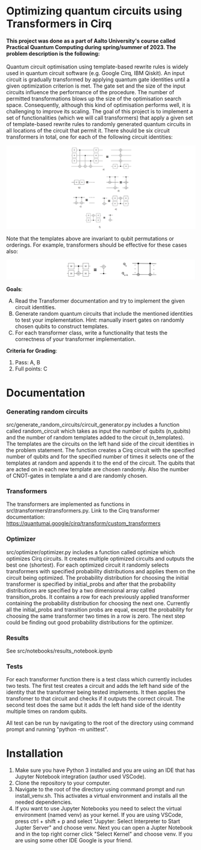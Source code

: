 # Optimizing quantum circuits using Transformers in Cirq

#### This project was done as a part of Aalto University's course called Practical Quantum Computing during spring/summer of 2023. The problem description is the following:

Quantum circuit optimisation using template-based rewrite rules is widely used in quantum circuit software (e.g. Google Cirq, IBM Qiskit). An input circuit is gradually transformed by applying quantum gate identities until a given optimization criterion is met. The gate set and the size of the input circuits influence the performance of the procedure. The number of permitted transformations blows up the size of the optimisation search space. Consequently, although this kind of optimisation performs well, it is challenging to improve its scaling.
The goal of this project is to implement a set of functionalities (which we will call transformers) that apply a given set of template-based rewrite rules to randomly generated quantum circuits in all locations of the circuit that permit it. There should be six circuit transformers in total, one for each of the following circuit identities:

![Alt text](images/image.png)

Note that the templates above are invariant to qubit permutations or orderings. For example, transformers should be effective for these cases also:

![Alt text](images/image-1.png)

**Goals**:
<ol type="A">
    <li>Read the Transformer documentation and try to implement the given circuit identities.</li>
    <li>Generate random quantum circuits that include the mentioned identities to test your implementation. Hint: manually insert gates on randomly chosen qubits to construct templates.</li>
    <li>For each transformer class, write a functionality that tests the correctness of your transformer implementation.</li>
</ol>

**Criteria for Grading**:
<ol>
    <li>Pass: A, B</li>
    <li>Full points: C</li>
</ol>

# Documentation

### Generating random circuits

src/generate_random_circuits/circuit_generator.py includes a function called random_circuit which takes as input the number of qubits (n_qubits) and the number of random templates added to the circuit (n_templates). The templates are the circuits on the left hand side of the circuit identities in the problem statement. The function creates a Cirq circuit with the specified number of qubits and for the specified number of times it selects one of the templates at random and appends it to the end of the circuit. The qubits that are acted on in each new template are chosen randomly. Also the number of CNOT-gates in template a and d are randomly chosen.

### Transformers

The transformers are implemented as functions in src\transformers\transformers.py. Link to the Cirq transformer documentation: https://quantumai.google/cirq/transform/custom_transformers

### Optimizer

src/optimizer/optimizer.py includes a function called optimize which optimizes Cirq circuits. It creates multiple optimized circuits and outputs the best one (shortest). For each optimized circuit it randomly selects transformers with specified probability distributions and applies them on the circuit being optimized. The probability distribution for choosing the initial transformer is specified by initial_probs and after that the probability distributions are specified by a two dimensional array called transition_probs. It contains a row for each previously applied transformer containing the probability distribution for choosing the next one. Currently all the initial_probs and transition probs are equal, except the probability for choosing the same transformer two times in a row is zero. The next step could be finding out good probability distributions for the optimizer.  


### Results

See src/notebooks/results_notebook.ipynb

### Tests

For each transformer function there is a test class which currently includes two tests. The first test creates a circuit and adds the left hand side of the identity that the transformer being tested implements. It then applies the transfomer to that circuit and checks if it outputs the correct circuit. The second test does the same but it adds the left hand side of the identity multiple times on random qubits.

All test can be run by navigating to the root of the directory using command prompt and running "python -m unittest".

# Installation

<ol>
    <li>Make sure you have Python 3 installed and you are using an IDE that has Jupyter Notebook integration (author used VSCode).</li>
    <li>Clone the repository to your computer.</li>
    <li>Navigate to the root of the directory using command prompt and run install_venv.sh. This activates a virtual environment and installs all the needed dependencies.</li>
    <li>If you want to use Jupyter Notebooks you need to select the virtual environment (named venv) as your kernel. If you are using VSCode, press ctrl + shift + p and select "Jupyter: Select Interpreter to Start Jupter Server" and choose venv. Next you can open a Jupter Notebook and in the top right corner click "Select Kernel" and choose venv. If you are using some other IDE Google is your friend.</li>